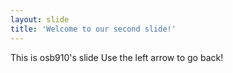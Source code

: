 ```yaml
---
layout: slide
title: 'Welcome to our second slide!'
---
```


This is osb910's slide
Use the left arrow to go back!
